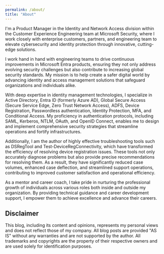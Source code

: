```yaml
---
permalink: /about/
title: "About"
---
```

I'm a Product Manager in the Identity and Network Access division within the Customer Experience Engineering team at Microsoft Security, where I work closely with enterprise customers, partners, and engineering team to elevate cybersecurity and identity protection through innovative, cutting-edge solutions.

I work hand in hand with engineering teams to drive continuous improvements in Microsoft Entra products, ensuring they not only address evolving security challenges but also contribute to increasing global security standards. My mission is to help create a safer digital world by advancing identity and access management solutions that safeguard organizations and individuals alike.

With deep expertise in identity management technologies, I specialize in Active Directory, Entra ID (formerly Azure AD), Global Secure Access (Secure Service Edge, Zero Trust Network Access), ADFS, Device Registration, Passwordless authentication, Identity Protection, MFA, and Conditional Access. My proficiency in authentication protocols, including SAML, Kerberos, NTLM, OAuth, and OpenID Connect, enables me to design and implement comprehensive security strategies that streamline operations and fortify infrastructures.

Additionally, I am the author of highly effective troubleshooting tools such as DSRegTool and Test-DeviceRegConnectivity, which have transformed the efficiency of resolving device registration issues. These tools not only accurately diagnose problems but also provide precise recommendations for resolving them. As a result, they have significantly reduced case volumes, enhanced case deflection, and streamlined support operations, contributing to improved customer satisfaction and operational efficiency.

As a mentor and career coach, I take pride in nurturing the professional growth of individuals across various roles both inside and outside my organization. By providing technical guidance and career development support, I empower them to achieve excellence and advance their careers.

## Disclaimer
This blog, including its content and opinions, represents my personal views and does not reflect those of my company. All blog posts are provided "AS IS" without any warranties and are not supported by the author. All trademarks and copyrights are the property of their respective owners and are used solely for identification purposes.
